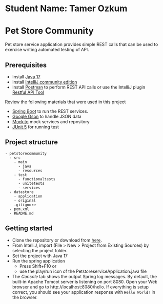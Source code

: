 # Student Name: Tamer Ozkum

# Pet Store Community

Pet store service application provides simple REST calls that can be used to exercise writing automated testing of API.

## Prerequisites

- Install [Java 17](https://www.oracle.com/java/technologies/downloads/#java17)
- Install [IntelliJ community edition](https://www.jetbrains.com/idea/download/?section=windows)
- Install [Postman](https://www.postman.com/) to perform REST API calls or use the IntelliJ plugin [Restful API Tool](https://plugins.jetbrains.com/plugin/22446-restful-api-tool)

Review the following materials that were used in this project
- [Spring Boot](https://spring.io/guides/gs/spring-boot) to run the REST services.
- [Google Gson](https://github.com/google/gson) to handle JSON data
- [Mockito](https://site.mockito.org/) mock services and repository
- [JUnit 5](https://junit.org/junit5/docs/current/user-guide/#overview) for running test

## Project structure

```
- petstorecommunity
  - src
    - main
	  - java
	  - resources
	- test
	  - functionaltests
	  - unitetests
	  - services
  - datastore
    - application
    - original
  - .gitignore
  - pom.xml
  - README.md
```

## Getting started

- Clone the repository or download from [here](https://github.com/bkeenan26/petstorecommunity).
- From IntelliJ, import (File > New > Project from Existing Sources) by selecting the project folder.
- Set the project with Java 17
- Run the spring application 
  * Press Shift+F10 or
  * use the play/run icon of the PetstoreserviceApplication.java file
- The *Console* tab shows the output Spring log messages. By default, the built-in Apache Tomcot server is listening on port 8080. Open your Web browser and go to http://localhost:8080/hello. If everything is setup correct, you should see your application response with ```Hello World!``` in the browser.
